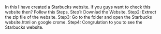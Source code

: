 In this I have created a Starbucks website. If you guys want to check this website then? Follow this Steps.
Step1: Downlad the Website.
Step2: Extrect the zip file of the website.
Step3: Go to the folder and open the Starbucks website.html on google crome.
Step4: Congrulation to you to see the Starbucks website. 
